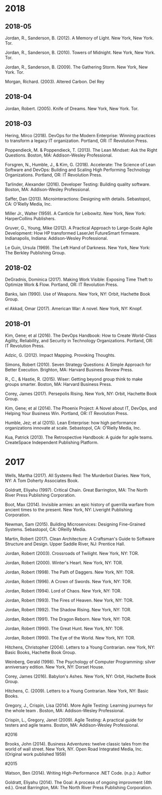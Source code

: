 # 2018

## 2018-05

Jordan, R., Sanderson, B. (2012). A Memory of Light. New York, New York. Tor.

Jordan, R., Sanderson, B. (2010). Towers of Midnight. New York, New York. Tor.

Jordan, R., Sanderson, B. (2009). The Gathering Storm. New York, New York. Tor.

Morgan, Richard. (2003). Altered Carbon. Del Rey

## 2018-04

Jordan, Robert. (2005). Knife of Dreams. New York, New York. Tor.

## 2018-03

Hering, Mirco (2018). DevOps for the Modern Enterprise: Winning practices to transform a legacy IT organization. Portland, OR: IT Revolution Press. 

Poppendieck, M. & Poppendieck, T. (2013). The Lean Mindset: Ask the Right Questions. Boston, MA: Addison-Wesley Professional.

Forsgren, N., Humble, J., & Kim, G. (2018). Accelerate: The Science of Lean Software and DevOps: Building and Scaling High Performing Technology Organizations. Portland, OR: IT Revolution Press. 

Tarlinder, Alexander (2016). Developer Testing: Building quality software. Boston, MA: Addison-Wesley Professional.

Saffer, Dan (2013). Microinteractions: Designing with details. Sebastopol, CA: O'Rielly Media, Inc.

Miller Jr., Walter (1959). A Canticle for Leibowitz. New York, New York: HarperCollins Publishers. 

Gruver, G., Young, Mike (2012). A Practical Approach to Large-Scale Agile Development: How HP transformed LaserJet FutureSmart firmware. Indianapolis, Indiana: Addison-Wesley Professional.

Le Guin, Ursula (1969). The Left Hand of Darkness. New York, New York: The Berkley Publishing Group.

## 2018-02

DeGradnis, Dominica (2017). Making Work Visible: Exposing Time Theft to Optimize Work & Flow. Portland, OR: IT Revolution Press.

Banks, Iain (1990). Use of Weapons. New York, NY: Orbit, Hachette Book Group.

el Akkad, Omar (2017). American War: A novel. New York, NY: Knopf.

## 2018-01

Kim, Gene; et al (2016). The DevOps Handbook: How to Create World-Class Agility, Reliability, and Security in Technology Organizations. Portland, OR: IT Revolution Press. 

Adzic, G. (2012). Impact Mapping. Provoking Thoughts.

Simons, Robert (2010). Seven Strategy Questions: A Simple Approach for Better Execution. Brighton, MA: Harvard Business Review Press.

R., C., & Hastie, R. (2015). Wiser: Getting beyond group think to make groups smarter. Boston, MA: Harvard Business Press.

Corey, James (2017). Persepolis Rising. New York, NY: Orbit, Hachette Book Group.

Kim, Gene; et al (2014). The Phoenix Project: A Novel about IT, DevOps, and Helping Your Business Win. Portland, OR: IT Revolution Press. 

Humble, Jez; et al (2015). Lean Enterprise: how high performance organizations innovate at scale. Sebastopol, CA: O'Rielly Media, Inc.

Kua, Patrick (2013). The Retrospective Handbook: A guide for agile teams. CreateSpace Independent Publishing Platform.

# 2017

Wells, Martha (2017). All Systems Red: The Murderbot Diaries. New York, NY: A Tom Doherty Associates Book.

Goldratt, Eliyahu (1997). Critical Chain. Great Barrington, MA: The North River Press Publishing Corporation.

Boot, Max (2014). Invisible armies: an epic history of guerrilla warfare from ancient times to the present. New York, NY: Liveright Publishing Corporation.

Newman, Sam (2015). Building Microservices: Designing Fine-Grained Systems. Sebastopol, CA: OReilly Media.

Martin, Robert (2017). Clean Architecture: A Craftsman's Guide to Software Structure and Design. Upper Saddle River, NJ: Prentice Hall.

Jordan, Robert (2003). Crossroads of Twilight. New York, NY: TOR.
		
Jordan, Robert (2000). Winter's Heart. New York, NY: TOR.
		
Jordan, Robert (1998). The Path of Daggers. New York, NY: TOR.
		
Jordan, Robert (1996). A Crown of Swords. New York, NY: TOR.
		
Jordan, Robert (1994). Lord of Chaos. New York, NY: TOR.
		
Jordan, Robert (1993). The Fires of Heaven. New York, NY: TOR.
		
Jordan, Robert (1992). The Shadow Rising. New York, NY: TOR.
		
Jordan, Robert (1991). The Dragon Reborn. New York, NY: TOR.
		
Jordan, Robert (1990). The Great Hunt. New York, NY: TOR.
		
Jordan, Robert (1990). The Eye of the World. New York, NY: TOR.

Hitchens, Christopher (2004). Letters to a Young Contrarian. new York, NY: Basic Books, Hachette Book Group.

Weinberg, Gerald (1998). The Psychology of Computer Programming: silver anniversary edition. New York, NY: Dorset House.

Corey, James (2016). Babylon's Ashes. New York, NY: Orbit, Hachette Book Group.

Hitchens, C. (2009). Letters to a Young Contrarian. New York, NY: Basic Books.

Gregory, J., Crispin, Lisa (2014). More Agile Testing: Learning journeys for the whole team . Boston, MA: Addison-Wesley Professional.

Crispin, L., Gregory, Janet (2009). Agile Testing: A practical guide for testers and agile teams. Boston, MA: Addison-Wesley Professional.

#2016

Brooks, John (2014). Business Adventures: twelve classic tales from the world of wall street. New York, NY. Open Road Integrated Media, Inc. (Original work published 1959)


#2015

Watson, Ben (2014). Writing High-Performance .NET Code. (n.p.): Author

Goldratt, Eliyahu (2014). The Goal: A process of ongoing improvment (4th ed.). Great Barrington, MA: The North River Press Publishing Corporation.
